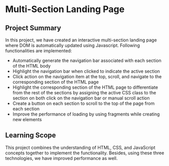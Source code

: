# Multi-Section Landing Page

## Project Summary
In this project, we have created an interactive multi-section landing page where DOM is automatically updated using Javascript. Following functionalities are implemented:
- Automatically generate the navigation bar associated with each section of the HTML body
- Highlight the navigation bar when clicked to indicate the active section
- Click action on the  navigation item at the top, scroll, and navigate to the corresponding section of the HTML page
- Highlight the corresponding section of the HTML page to differentiate from the rest of the sections by assigning the active CSS class to the section on both click on the navigation bar or manual scroll action
- Create a button on each section to scroll to the top of the page from each section
- Improve the performance of loading by using fragments while creating new elements

## Learning Scope
This project combines the understanding of HTML, CSS, and JavaScript concepts together to implement the functionality. Besides, using these three technologies, we have improved performance as well.